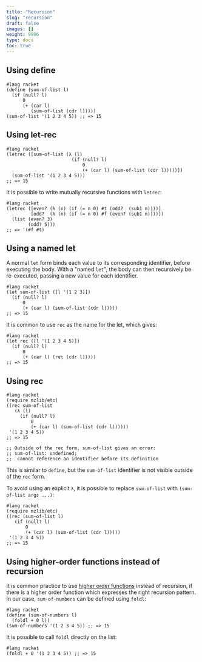 ```yaml
---
title: "Recursion"
slug: "recursion"
draft: false
images: []
weight: 9996
type: docs
toc: true
---
```


## Using define
    #lang racket
    (define (sum-of-list l)
      (if (null? l)
          0
          (+ (car l)
             (sum-of-list (cdr l)))))
    (sum-of-list '(1 2 3 4 5)) ;; => 15
    

## Using let-rec
    #lang racket
    (letrec ([sum-of-list (λ (l)
                            (if (null? l)
                                0
                                (+ (car l) (sum-of-list (cdr l)))))])
      (sum-of-list '(1 2 3 4 5)))
    ;; => 15

It is possible to write mutually recursive functions with `letrec`:

    #lang racket
    (letrec ([even? (λ (n) (if (= n 0) #t (odd?  (sub1 n))))]
             [odd?  (λ (n) (if (= n 0) #f (even? (sub1 n))))])
      (list (even? 3)
            (odd? 5)))
    ;; => '(#f #t)

## Using a named let
A normal `let` form binds each value to its corresponding identifier, before executing the body. With a "named `let`", the body can then recursively be re-executed, passing a new value for each identifier.

    #lang racket
    (let sum-of-list ([l '(1 2 3)])
      (if (null? l)
          0
          (+ (car l) (sum-of-list (cdr l)))))
    ;; => 15

It is common to use `rec` as the name for the let, which gives:

    #lang racket
    (let rec ([l '(1 2 3 4 5)])
      (if (null? l)
          0
          (+ (car l) (rec (cdr l)))))
    ;; => 15


## Using rec
    #lang racket
    (require mzlib/etc)
    ((rec sum-of-list
       (λ (l)
         (if (null? l)
             0
             (+ (car l) (sum-of-list (cdr l))))))
     '(1 2 3 4 5))
    ;; => 15
    
    ;; Outside of the rec form, sum-of-list gives an error:
    ;; sum-of-list: undefined;
    ;;  cannot reference an identifier before its definition


This is similar to `define`, but the `sum-of-list` identifier is not visible outside of the `rec` form.

To avoid using an explicit `λ`, it is possible to replace `sum-of-list` with `(sum-of-list args ...)`:

    #lang racket
    (require mzlib/etc)
    ((rec (sum-of-list l)
       (if (null? l)
           0
           (+ (car l) (sum-of-list (cdr l)))))
     '(1 2 3 4 5))
    ;; => 15

## Using higher-order functions instead of recursion
It is common practice to use [higher order functions][1] instead of recursion, if there is a higher order function which expresses the right recursion pattern. In our case, `sum-of-numbers` can be defined using `foldl`:

    #lang racket
    (define (sum-of-numbers l)
      (foldl + 0 l))
    (sum-of-numbers '(1 2 3 4 5)) ;; => 15

It is possible to call `foldl` directly on the list:

    #lang racket
    (foldl + 0 '(1 2 3 4 5)) ;; => 15

  [1]: https://www.wikiod.com/racket/higher-order-functions

